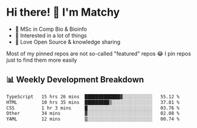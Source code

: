 # Hi there! 👋 I'm Matchy

- 🧬 MSc in Comp Bio & Bioinfo
- 🎈 Interested in a lot of things
- 💜 Love Open Source & knowledge sharing

Most of my pinned repos are not so-called "featured" repos 😂 I pin repos just to find them more easily

## 📊 Weekly Development Breakdown

<!--START_SECTION:waka-->

```txt
TypeScript   15 hrs 26 mins  █████████████▓░░░░░░░░░░░   55.12 %
HTML         10 hrs 35 mins  █████████▒░░░░░░░░░░░░░░░   37.81 %
CSS          1 hr 3 mins     █░░░░░░░░░░░░░░░░░░░░░░░░   03.76 %
Other        34 mins         ▓░░░░░░░░░░░░░░░░░░░░░░░░   02.08 %
YAML         12 mins         ▒░░░░░░░░░░░░░░░░░░░░░░░░   00.74 %
```

<!--END_SECTION:waka-->
